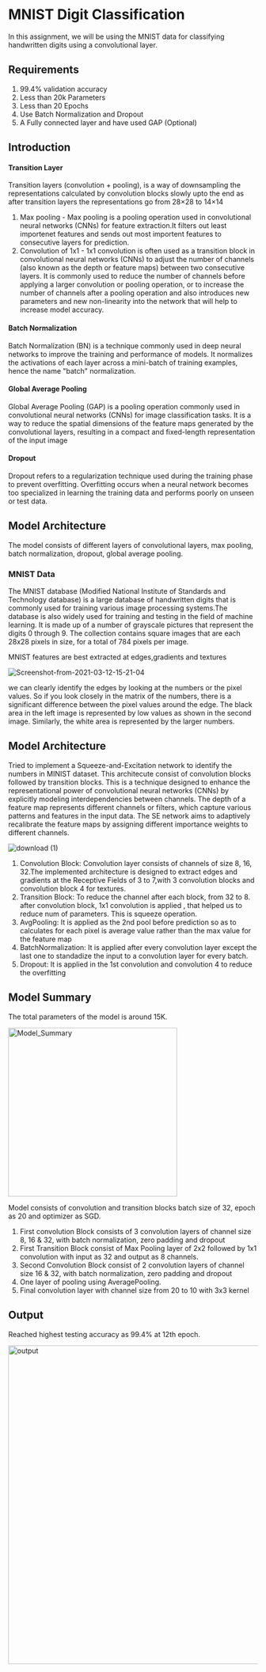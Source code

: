 # MNIST Digit Classification 

In this assignment, we will be using the MNIST data for classifying handwritten digits using a convolutional layer. 

## Requirements

1. 99.4% validation accuracy
2. Less than 20k Parameters
3. Less than 20 Epochs
4. Use Batch Normalization and Dropout
5. A Fully connected layer and have used GAP (Optional)

## Introduction

#### Transition Layer
Transition layers (convolution + pooling), is a way of downsampling the representations calculated by convolution blocks slowly upto the end as after transition layers the representations go from 28×28 to 14×14
1. Max pooling - Max pooling is a pooling operation used in convolutional neural networks (CNNs) for feature extraction.It filters out least importenet features and sends out most importent features to consecutive layers for prediction.
2. Convolution of 1x1 - 1x1 convolution is often used as a transition block in convolutional neural networks (CNNs) to adjust the number of channels (also known as the depth or feature maps) between two consecutive layers. It is commonly used to reduce the number of channels before applying a larger convolution or pooling operation, or to increase the number of channels after a pooling operation and also introduces new parameters and new non-linearity into the network that will help to increase model accuracy. 

#### Batch Normalization
Batch Normalization (BN) is a technique commonly used in deep neural networks to improve the training and performance of models. It normalizes the activations of each layer across a mini-batch of training examples, hence the name "batch" normalization.

#### Global Average Pooling
Global Average Pooling (GAP) is a pooling operation commonly used in convolutional neural networks (CNNs) for image classification tasks. It is a way to reduce the spatial dimensions of the feature maps generated by the convolutional layers, resulting in a compact and fixed-length representation of the input image
#### Dropout
Dropout refers to a regularization technique used during the training phase to prevent overfitting. Overfitting occurs when a neural network becomes too specialized in learning the training data and performs poorly on unseen or test data.

## Model Architecture
The model consists of different layers of convolutional layers, max pooling, batch normalization, dropout, global average pooling. 

### MNIST Data
The MNIST database (Modified National Institute of Standards and Technology database) is a large database of handwritten digits that is commonly used for training various image processing systems.The database is also widely used for training and testing in the field of machine learning. It is made up of a number of grayscale pictures that represent the digits 0 through 9. The collection contains square images that are each 28x28 pixels in size, for a total of 784 pixels per image.

MNIST features are best extracted at edges,gradients and textures

![Screenshot-from-2021-03-12-15-21-04](https://github.com/prarthanats/ERA/assets/32382676/e12f00f2-801d-47d6-a4f4-c41e07a20d17)

we can clearly identify the edges by looking at the numbers or the pixel values. So if you look closely in the matrix of the numbers, there is a significant difference between the pixel values around the edge. The black area in the left image is represented by low values as shown in the second image. Similarly, the white area is represented by the larger numbers.

## Model Architecture
Tried to implement a  Squeeze-and-Excitation network to identify the numbers in MINIST dataset. This architecute consist of convolution blocks followed by transition blocks. This is a technique designed to enhance the representational power of convolutional neural networks (CNNs) by explicitly modeling interdependencies between channels. The depth of a feature map represents different channels or filters, which capture various patterns and features in the input data. The SE network aims to adaptively recalibrate the feature maps by assigning different importance weights to different channels.

![download (1)](https://github.com/prarthanats/ERA/assets/32382676/0c48d16e-6de4-42f2-ba3e-c7a6bd9b66c8)

1. Convolution Block: Convolution layer consists of channels of size 8, 16, 32.The implemented architecture is designed to extract edges and gradients at the Receptive Fields of 3 to 7,with 3 convolution blocks and convolution block 4 for textures. 
2. Transition Block: To reduce the channel after each block, from 32 to 8. after convolution block, 1x1 convolution is applied , that helped us to reduce num of parameters. This is squeeze operation.
3. AvgPooling: It is applied as the 2nd pool before prediction so as to calculates for each pixel is average value rather than the max value for the feature map
4. BatchNormalization: It is applied after every convolution layer except the last one to standadize the input to a convolution layer for every batch. 
5. Dropout: It is applied in the 1st convolution and convolution 4 to reduce the overfitting

## Model Summary

The total parameters of the model is around 15K.

<img width="341" alt="Model_Summary" src="https://github.com/prarthanats/ERA/assets/32382676/38e596f2-c209-4769-8243-bde70f3382be">

Model consists of convolution and transition blocks batch size of 32, epoch as 20 and optimizer as SGD.

1. First convolution Block consists of 3 convolution layers of channel size 8, 16 & 32, with batch normalization, zero padding and dropout
2. First Transition Block consist of Max Pooling layer of 2x2 followed by 1x1 convolution with input as 32 and output as 8 channels. 
3. Second Convolution Block consist of 2 convolution layers of channel size 16 & 32, with batch normalization, zero padding and dropout
4. One layer of pooling using AveragePooling.
5. Final convolution layer with channel size from 20 to 10 with 3x3 kernel


## Output
Reached highest testing accuracy as 99.4% at 12th epoch.

<img width="644" alt="output" src="https://github.com/prarthanats/ERA/assets/32382676/cd266714-d285-48cc-a964-98122bb201fa">
